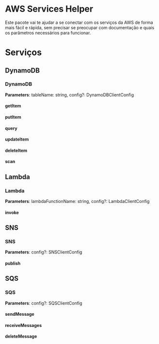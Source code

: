 # AWS Services Helper


Este pacote vai te ajudar a se conectar com os serviços da AWS de forma mais fácil e rápida, 
sem precisar se preocupar com documentação e quais os parâmetros necessários para funcionar.


# Serviços

## DynamoDB

### DynamoDB

**Parameters**: tableName: string, config?: DynamoDBClientConfig

#### getItem

#### putItem

#### query

#### updateItem

#### deleteItem

#### scan

## Lambda

### Lambda

**Parameters**: lambdaFunctionName: string, config?: LambdaClientConfig

#### invoke

## SNS

### SNS

**Parameters**: config?: SNSClientConfig

#### publish

## SQS

### SQS

**Parameters**: config?: SQSClientConfig

#### sendMessage

#### receiveMessages

#### deleteMessage

